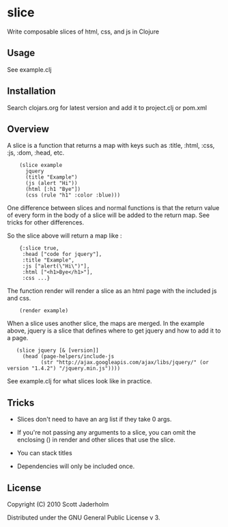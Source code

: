 # slice

Write composable slices of html, css, and js in Clojure

## Usage

See example.clj

## Installation

Search clojars.org for latest version and add it to project.clj or pom.xml

## Overview

A slice is a function that returns a map with keys such as :title, :html, :css,
:js, :dom, :head, etc.

        (slice example
          jquery
          (title "Example")
          (js (alert "Hi"))
          (html [:h1 "Bye"])
          (css (rule "h1" :color :blue)))

One difference between slices and normal functions is that the return value of
every form in the body of a slice will be added to the return map. See tricks
for other differences.

So the slice above will return a map like :

        {:slice true, 
         :head ["code for jquery"],
         :title "Example", 
         :js ["alert(\"Hi\")"], 
         :html ["<h1>Bye</h1>"], 
         :css ...}

The function render will render a slice as an html page with the included js
and css.

        (render example)

When a slice uses another slice, the maps are merged. In the example above,
jquery is a slice that defines where to get jquery and how to add it to a page.

       (slice jquery [& [version]]
         (head (page-helpers/include-js
               (str "http://ajax.googleapis.com/ajax/libs/jquery/" (or version "1.4.2") "/jquery.min.js"))))

See example.clj for what slices look like in practice.

## Tricks

- Slices don't need to have an arg list if they take 0 args.

- If you're not passing any arguments to a slice, you can omit the enclosing ()
  in render and other slices that use the slice.

- You can stack titles

- Dependencies will only be included once.

## License

Copyright (C) 2010 Scott Jaderholm

Distributed under the GNU General Public License v 3.
